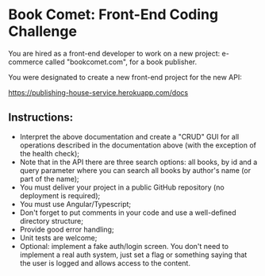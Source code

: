# Book Comet: Front-End Coding Challenge

You are hired as a front-end developer to work on a new project: e-commerce called "bookcomet.com", for a book publisher.

You were designated to create a new front-end project for the new API:

https://publishing-house-service.herokuapp.com/docs

## Instructions:
* Interpret the above documentation and create a "CRUD" GUI for all operations described in the documentation above (with the exception of the health check);
* Note that in the API there are three search options: all books, by id and a query parameter where you can search all books by author's name (or part of the name);
* You must deliver your project in a public GitHub repository (no deployment is required);
* You must use Angular/Typescript;
* Don't forget to put comments in your code and use a well-defined directory structure;
* Provide good error handling;
* Unit tests are welcome;
* Optional: implement a fake auth/login screen. You don't need to implement a real auth system, just set a flag or something saying that the user is logged and allows access to the content.
